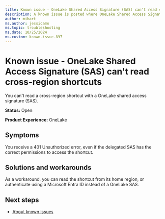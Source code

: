 ```yaml
---
title: Known issue - OneLake Shared Access Signature (SAS) can't read cross-region shortcuts
description: A known issue is posted where OneLake Shared Access Signature (SAS) can't read cross-region shortcuts.
author: mihart
ms.author: jessicamo
ms.topic: troubleshooting  
ms.date: 10/25/2024
ms.custom: known-issue-897
---
```


# Known issue - OneLake Shared Access Signature (SAS) can't read cross-region shortcuts

You can't read a cross-region shortcut with a OneLake shared access signature (SAS).

**Status:** Open

**Product Experience:** OneLake

## Symptoms

You receive a 401 Unauthorized error, even if the delegated SAS has the correct permissions to access the shortcut.

## Solutions and workarounds

As a workaround, you can read the shortcut from its home region, or authenticate using a Microsoft Entra ID instead of a OneLake SAS.

## Next steps

- [About known issues](https://support.fabric.microsoft.com/known-issues)
